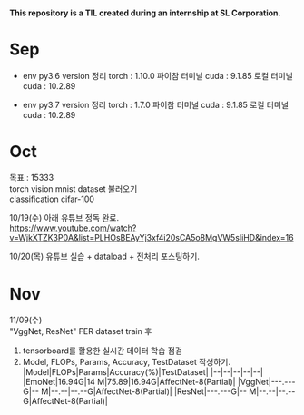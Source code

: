#### This repository is a TIL created during an internship at SL Corporation.

# Sep
* env py3.6 version 정리
    torch : 1.10.0
    파이참 터미널 cuda : 9.1.85
    로컬 터미널 cuda : 10.2.89

* env py3.7 version 정리
    torch : 1.7.0
    파이참 터미널 cuda : 9.1.85
    로컬 터미널 cuda : 10.2.89
    
    


# Oct
목표 : 15333   
torch vision mnist dataset 불러오기   
classification cifar-100   

10/19(수) 아래 유튜브 정독 완료.   
https://www.youtube.com/watch?v=WjkXTZK3P0A&list=PLHOsBEAyYj3xf4i20sCA5o8MgVW5sIiHD&index=16

10/20(목) 유튜브 실습 + dataload + 전처리 포스팅하기.   

# Nov
11/09(수)   
"VggNet, ResNet" FER dataset train 후
1. tensorboard를 활용한 실시간 데이터 학습 점검
2. Model, FLOPs, Params, Accuracy, TestDataset 작성하기.
|Model|FLOPs|Params|Accuracy(%)|TestDataset|
|--|--|--|--|--|
|EmoNet|16.94G|14 M|75.89|16.94G|AffectNet-8(Partial)|
|VggNet|---.---G|-- M|--.--|--.--G|AffectNet-8(Partial)|
|ResNet|---.---G|-- M|--.--|--.--G|AffectNet-8(Partial)|